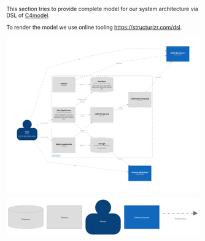 This section tries to provide complete model for our system architecture via DSL of [C4model](https://c4model.com/).

To render the model we use online tooling https://structurizr.com/dsl.

![](structurizr-vSelfSoftware-Container.png)

![](structurizr-vSelfSoftware-Container-key.png)
